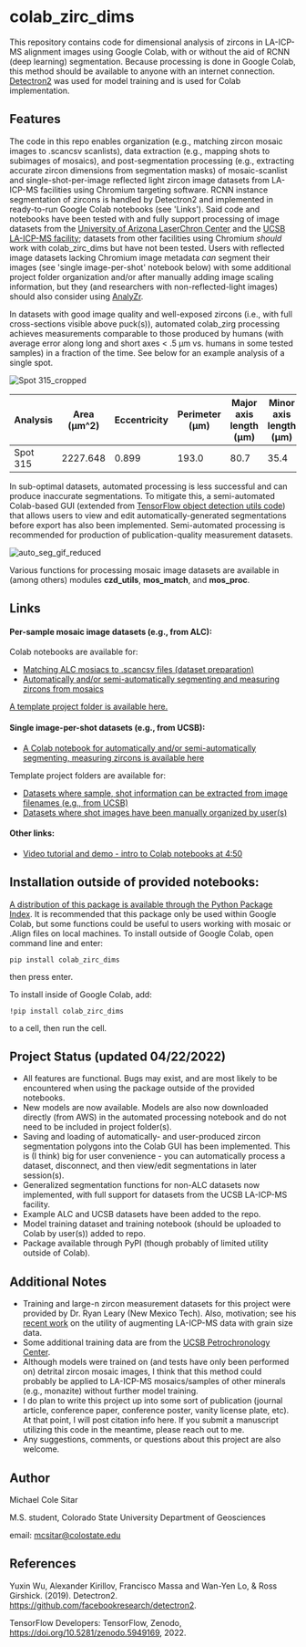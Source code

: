 # colab_zirc_dims
This repository contains code for dimensional analysis of zircons in LA-ICP-MS alignment images using Google Colab, with or without the aid of RCNN (deep learning) segmentation. Because processing is done in Google Colab, this method should be available to anyone with an internet connection. [Detectron2](https://github.com/facebookresearch/detectron2) was used for model training and is used for Colab implementation.

## Features
The code in this repo enables organization (e.g., matching zircon mosaic images to .scancsv scanlists), data extraction (e.g., mapping shots to subimages of mosaics), and post-segmentation processing (e.g., extracting accurate zircon dimensions from segmentation masks) of mosaic-scanlist and single-shot-per-image reflected light zircon image datasets from LA-ICP-MS facilities using Chromium targeting software. RCNN instance segmentation of zircons is handled by Detectron2 and implemented in ready-to-run Google Colab notebooks (see 'Links'). Said code and notebooks have been tested with and fully support processing of image datasets from the [University of Arizona LaserChron Center](https://sites.google.com/laserchron.org/arizonalaserchroncenter/home) and the [UCSB LA-ICP-MS facility](https://www.petrochronology.com/); datasets from other facilities using Chromium *should* work with colab_zirc_dims but have not been tested. Users with reflected image datasets lacking Chromium image metadata *can* segment their images (see 'single image-per-shot' notebook below) with some additional project folder organization and/or after manually adding image scaling information, but they (and researchers with non-reflected-light images) should also consider using [AnalyZr](https://github.com/TarynScharf/AnalyZr).

In datasets with good image quality and well-exposed zircons (i.e., with full cross-sections visible above puck(s)), automated colab_zirg processing achieves measurements comparable to those produced by humans (with average error along long and short axes < .5 μm vs. humans in some tested samples) in a fraction of the time. See below for an example analysis of a single spot.

![Spot 315_cropped](https://user-images.githubusercontent.com/74220513/139790689-a68c5cf8-7c6b-4158-b555-76b6718673b8.png)

| Analysis | Area (µm^2) | Eccentricity | Perimeter (µm) | Major axis length (µm) | Minor axis length (µm) |
|----------|-------------|--------------|----------------|------------------------|------------------------|
| Spot 315 | 2227.648    | 0.899        | 193.0          | 80.7                   | 35.4                   |

In sub-optimal datasets, automated processing is less successful and can produce inaccurate segmentations. To mitigate this, a semi-automated Colab-based GUI (extended from [TensorFlow object detection utils code](https://github.com/tensorflow/models/blob/master/research/object_detection/utils/colab_utils.py)) that allows users to view and edit automatically-generated segmentations before export has also been implemented. Semi-automated processing is recommended for production of publication-quality measurement datasets.

![auto_seg_gif_reduced](https://user-images.githubusercontent.com/74220513/139791884-b88c9854-c825-4a95-a678-598abb204eea.gif)

Various functions for processing mosaic image datasets are available in (among others) modules **czd_utils**, **mos_match**, and **mos_proc**.

## Links
#### Per-sample mosaic image datasets (e.g., from ALC):
Colab notebooks are available for:
- [Matching ALC mosiacs to .scancsv files (dataset preparation)](https://colab.research.google.com/drive/1dz_oLo81kmxA9avHN75KR7SYxNvml3e7?usp=sharing)
- [Automatically and/or semi-automatically segmenting and measuring zircons from mosaics](https://colab.research.google.com/drive/1ujPeumUGHi5_ZtwliOVA2W2gjPljW0XV?usp=sharing)

[A template project folder is available here.](https://drive.google.com/drive/folders/1cFOoxp2ELt_W6bqY24EMpxQFmI00baDl?usp=sharing)

#### Single image-per-shot datasets (e.g., from UCSB):
- [A Colab notebook for automatically and/or semi-automatically segmenting, measuring zircons is available here](https://colab.research.google.com/drive/11wy3Rl8vRKOJN-xvmvh9ILMRPIdmbFcN?usp=sharing)

Template project folders are available for:
- [Datasets where sample, shot information can be extracted from image filenames (e.g., from UCSB)](https://drive.google.com/drive/folders/1MkWh9PRArbV1m1eVbSTbb9C5PKC95Re3?usp=sharing)
- [Datasets where shot images have been manually organized by user(s)](https://drive.google.com/drive/folders/1VpYo5HwDUaAQ4lJ0waZJRDrWkzHv2QyM?usp=sharing)


#### Other links:
- [Video tutorial and demo - intro to Colab notebooks at 4:50](https://youtu.be/WM7qEjaJdgo)

## Installation outside of provided notebooks:
[A distribution of this package is available through the Python Package Index](https://pypi.org/project/colab-zirc-dims/). It is recommended that this package only be used within Google Colab, but some functions could be useful to users working with mosaic or .Align files on local machines.
To install outside of Google Colab, open command line and enter:

```
pip install colab_zirc_dims
```

then press enter.

To install inside of Google Colab, add:
```
!pip install colab_zirc_dims
```
to a cell, then run the cell.


## Project Status (updated 04/22/2022)
- All features are functional. Bugs may exist, and are most likely to be encountered when using the package outside of the provided notebooks.
- New models are now available.  Models are also now downloaded directly (from AWS) in the automated processing notebook and do not need to be included in project folder(s).
- Saving and loading of automatically- and user-produced zircon segmentation polygons into the Colab GUI has been implemented. This is (I think) big for user convenience - you can automatically process a dataset, disconnect, and then view/edit segmentations in later session(s).
- Generalized segmentation functions for non-ALC datasets now implemented, with full support for datasets from the UCSB LA-ICP-MS facility.
- Example ALC and UCSB datasets have been added to the repo.
- Model training dataset and training notebook (should be uploaded to Colab by user(s)) added to repo.
- Package available through PyPI (though probably of limited utility outside of Colab).

## Additional Notes
- Training and large-n zircon measurement datasets for this project were provided by Dr. Ryan Leary (New Mexico Tech). Also, motivation; see his [recent work](https://doi.org/10.1029/2019JB019226) on the utility of augmenting LA-ICP-MS data with grain size data.
- Some additional training data are from the [UCSB Petrochronology Center](https://www.petrochronology.com/).
- Although models were trained on (and tests have only been performed on) detrital zircon mosaic images, I think that this method could probably be applied to LA-ICP-MS mosaics/samples of other minerals (e.g., monazite) without further model training.
- I do plan to write this project up into some sort of publication (journal article, conference paper, conference poster, vanity license plate, etc). At that point, I will post citation info here. If you submit a manuscript utilizing this code in the meantime, please reach out to me.
- Any suggestions, comments, or questions about this project are also welcome.

## Author
Michael Cole Sitar

M.S. student, Colorado State University Department of Geosciences

email: mcsitar@colostate.edu

## References

Yuxin Wu, Alexander Kirillov, Francisco Massa and Wan-Yen Lo, & Ross Girshick. (2019). Detectron2. https://github.com/facebookresearch/detectron2.

TensorFlow Developers: TensorFlow, Zenodo, https://doi.org/10.5281/zenodo.5949169, 2022.
